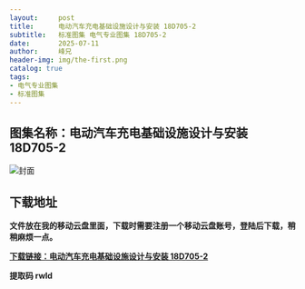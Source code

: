```yaml
---
layout:     post
title:      电动汽车充电基础设施设计与安装 18D705-2
subtitle:   标准图集 电气专业图集 18D705-2
date:       2025-07-11
author:     峰兄
header-img: img/the-first.png
catalog: true
tags:
- 电气专业图集
- 标准图集
---
```

## 图集名称：电动汽车充电基础设施设计与安装 18D705-2
![封面](https://pic1.imgdb.cn/item/6870acdf58cb8da5c89b82af.jpg)


## 下载地址 ##
**文件放在我的移动云盘里面，下载时需要注册一个移动云盘账号，登陆后下载，稍稍麻烦一点。**  
  
[**下载链接：电动汽车充电基础设施设计与安装 18D705-2**](https://caiyun.139.com/w/i/2oxwDp2oNHoe1)


**提取码 rwld**

